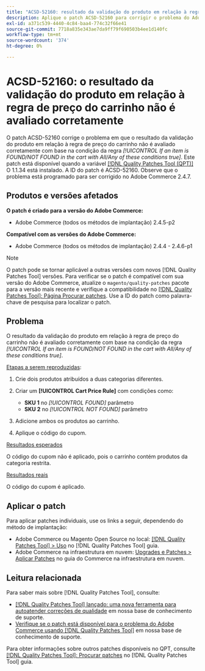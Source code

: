 ```yaml
---
title: "ACSD-52160: resultado da validação do produto em relação à regra de preço do carrinho"
description: Aplique o patch ACSD-52160 para corrigir o problema do Adobe Commerce em que o resultado da validação do produto em relação à regra de preço do carrinho não é avaliado corretamente com base na condição da regra *[!UICONTROL If an item is FOUND/NOT FOUND in the cart with All/Any of these conditions true]*.
exl-id: a371c539-4440-4c84-baa4-774c32f66e41
source-git-commit: 7718a835e343ae7da9ff79f690503b4ee1d140fc
workflow-type: tm+mt
source-wordcount: '374'
ht-degree: 0%

---
```


# ACSD-52160: o resultado da validação do produto em relação à regra de preço do carrinho não é avaliado corretamente

O patch ACSD-52160 corrige o problema em que o resultado da validação do produto em relação à regra de preço do carrinho não é avaliado corretamente com base na condição da regra *[!UICONTROL If an item is FOUND/NOT FOUND in the cart with All/Any of these conditions true]*. Este patch está disponível quando a variável [[!DNL Quality Patches Tool (QPT)]](/help/announcements/adobe-commerce-announcements/magento-quality-patches-released-new-tool-to-self-serve-quality-patches.md) O 1.1.34 está instalado. A ID do patch é ACSD-52160. Observe que o problema está programado para ser corrigido no Adobe Commerce 2.4.7.

## Produtos e versões afetados

**O patch é criado para a versão do Adobe Commerce:**

* Adobe Commerce (todos os métodos de implantação) 2.4.5-p2

**Compatível com as versões do Adobe Commerce:**

* Adobe Commerce (todos os métodos de implantação) 2.4.4 - 2.4.6-p1

>[!NOTE]
>
>O patch pode se tornar aplicável a outras versões com novos [!DNL Quality Patches Tool] versões. Para verificar se o patch é compatível com sua versão do Adobe Commerce, atualize o `magento/quality-patches` pacote para a versão mais recente e verifique a compatibilidade no [[!DNL Quality Patches Tool]: Página Procurar patches](https://experienceleague.adobe.com/tools/commerce-quality-patches/index.html). Use a ID do patch como palavra-chave de pesquisa para localizar o patch.

## Problema

O resultado da validação do produto em relação à regra de preço do carrinho não é avaliado corretamente com base na condição da regra *[!UICONTROL If an item is FOUND/NOT FOUND in the cart with All/Any of these conditions true]*.

<u>Etapas a serem reproduzidas</u>:

1. Crie dois produtos atribuídos a duas categorias diferentes.
1. Criar um **[!UICONTROL Cart Price Rule]** com condições como:

   * **SKU 1** no *[!UICONTROL FOUND]* parâmetro
   * **SKU 2** no *[!UICONTROL NOT FOUND]* parâmetro

1. Adicione ambos os produtos ao carrinho.
1. Aplique o código do cupom.

<u>Resultados esperados</u>

O código do cupom não é aplicado, pois o carrinho contém produtos da categoria restrita.

<u>Resultados reais</u>

O código do cupom é aplicado.

## Aplicar o patch

Para aplicar patches individuais, use os links a seguir, dependendo do método de implantação:

* Adobe Commerce ou Magento Open Source no local: [[!DNL Quality Patches Tool] > Uso](<https://experienceleague.adobe.com/docs/commerce-operations/tools/quality-patches-tool/usage.html>) no [!DNL Quality Patches Tool] guia.
* Adobe Commerce na infraestrutura em nuvem: [Upgrades e Patches > Aplicar Patches](https://experienceleague.adobe.com/docs/commerce-cloud-service/user-guide/develop/upgrade/apply-patches.html) no guia do Commerce na infraestrutura em nuvem.

## Leitura relacionada

Para saber mais sobre [!DNL Quality Patches Tool], consulte:

* [[!DNL Quality Patches Tool] lançado: uma nova ferramenta para autoatender correções de qualidade](/help/announcements/adobe-commerce-announcements/magento-quality-patches-released-new-tool-to-self-serve-quality-patches.md) em nossa base de conhecimento de suporte.
* [Verifique se o patch está disponível para o problema do Adobe Commerce usando [!DNL Quality Patches Tool]](/help/support-tools/patches-available-in-qpt-tool/check-patch-for-magento-issue-with-magento-quality-patches.md) em nossa base de conhecimento de suporte.

Para obter informações sobre outros patches disponíveis no QPT, consulte [[!DNL Quality Patches Tool]: Procurar patches](<https://experienceleague.adobe.com/tools/commerce-quality-patches/index.html>) no [!DNL Quality Patches Tool] guia.

